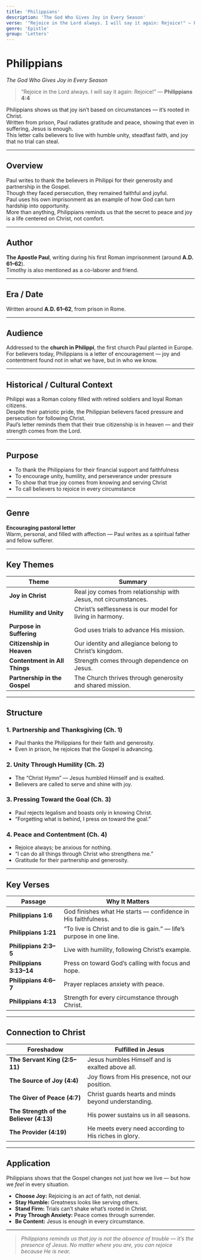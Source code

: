```yaml
---
title: 'Philippians'
description: 'The God Who Gives Joy in Every Season'
verse: '"Rejoice in the Lord always. I will say it again: Rejoice!" — Philippians 4:4'
genre: 'Epistle'
group: 'Letters'
---
```


# Philippians  
*The God Who Gives Joy in Every Season*

> “Rejoice in the Lord always. I will say it again: Rejoice!” — **Philippians 4:4**

Philippians shows us that joy isn’t based on circumstances — it’s rooted in Christ.  
Written from prison, Paul radiates gratitude and peace, showing that even in suffering, Jesus is enough.  
This letter calls believers to live with humble unity, steadfast faith, and joy that no trial can steal.

---

## Overview  
Paul writes to thank the believers in Philippi for their generosity and partnership in the Gospel.  
Though they faced persecution, they remained faithful and joyful.  
Paul uses his own imprisonment as an example of how God can turn hardship into opportunity.  
More than anything, Philippians reminds us that the secret to peace and joy is a life centered on Christ, not comfort.

---

## Author  
**The Apostle Paul**, writing during his first Roman imprisonment (around **A.D. 61–62**).  
Timothy is also mentioned as a co-laborer and friend.

---

## Era / Date  
Written around **A.D. 61–62**, from prison in Rome.

---

## Audience  
Addressed to the **church in Philippi**, the first church Paul planted in Europe.  
For believers today, Philippians is a letter of encouragement — joy and contentment found not in what we have, but in who we know.

---

## Historical / Cultural Context  
Philippi was a Roman colony filled with retired soldiers and loyal Roman citizens.  
Despite their patriotic pride, the Philippian believers faced pressure and persecution for following Christ.  
Paul’s letter reminds them that their true citizenship is in heaven — and their strength comes from the Lord.

---

## Purpose  
- To thank the Philippians for their financial support and faithfulness  
- To encourage unity, humility, and perseverance under pressure  
- To show that true joy comes from knowing and serving Christ  
- To call believers to rejoice in every circumstance  

---

## Genre  
**Encouraging pastoral letter**  
Warm, personal, and filled with affection — Paul writes as a spiritual father and fellow sufferer.

---

## Key Themes  

| Theme | Summary |
|-------|----------|
| **Joy in Christ** | Real joy comes from relationship with Jesus, not circumstances. |
| **Humility and Unity** | Christ’s selflessness is our model for living in harmony. |
| **Purpose in Suffering** | God uses trials to advance His mission. |
| **Citizenship in Heaven** | Our identity and allegiance belong to Christ’s kingdom. |
| **Contentment in All Things** | Strength comes through dependence on Jesus. |
| **Partnership in the Gospel** | The Church thrives through generosity and shared mission. |

---

## Structure  

### 1. Partnership and Thanksgiving (Ch. 1)
- Paul thanks the Philippians for their faith and generosity.  
- Even in prison, he rejoices that the Gospel is advancing.  

### 2. Unity Through Humility (Ch. 2)
- The “Christ Hymn” — Jesus humbled Himself and is exalted.  
- Believers are called to serve and shine with joy.  

### 3. Pressing Toward the Goal (Ch. 3)
- Paul rejects legalism and boasts only in knowing Christ.  
- “Forgetting what is behind, I press on toward the goal.”  

### 4. Peace and Contentment (Ch. 4)
- Rejoice always; be anxious for nothing.  
- “I can do all things through Christ who strengthens me.”  
- Gratitude for their partnership and generosity.  

---

## Key Verses  

| Passage | Why It Matters |
|----------|----------------|
| **Philippians 1:6** | God finishes what He starts — confidence in His faithfulness. |
| **Philippians 1:21** | “To live is Christ and to die is gain.” — life’s purpose in one line. |
| **Philippians 2:3–5** | Live with humility, following Christ’s example. |
| **Philippians 3:13–14** | Press on toward God’s calling with focus and hope. |
| **Philippians 4:6–7** | Prayer replaces anxiety with peace. |
| **Philippians 4:13** | Strength for every circumstance through Christ. |

---

## Connection to Christ  

| Foreshadow | Fulfilled in Jesus |
|-------------|-------------------|
| **The Servant King (2:5–11)** | Jesus humbles Himself and is exalted above all. |
| **The Source of Joy (4:4)** | Joy flows from His presence, not our position. |
| **The Giver of Peace (4:7)** | Christ guards hearts and minds beyond understanding. |
| **The Strength of the Believer (4:13)** | His power sustains us in all seasons. |
| **The Provider (4:19)** | He meets every need according to His riches in glory. |

---

## Application  
Philippians shows that the Gospel changes not just how we live — but how we *feel* in every situation.  
- **Choose Joy:** Rejoicing is an act of faith, not denial.  
- **Stay Humble:** Greatness looks like serving others.  
- **Stand Firm:** Trials can’t shake what’s rooted in Christ.  
- **Pray Through Anxiety:** Peace comes through surrender.  
- **Be Content:** Jesus is enough in every circumstance.  

---

> *Philippians reminds us that joy is not the absence of trouble — it’s the presence of Jesus. No matter where you are, you can rejoice because He is near.*
